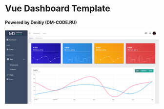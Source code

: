 # Vue Dashboard Template 
#### Powered by Dmitiy (DM-CODE.RU)


![Vue Dashboard Template ](screenshot.png)

